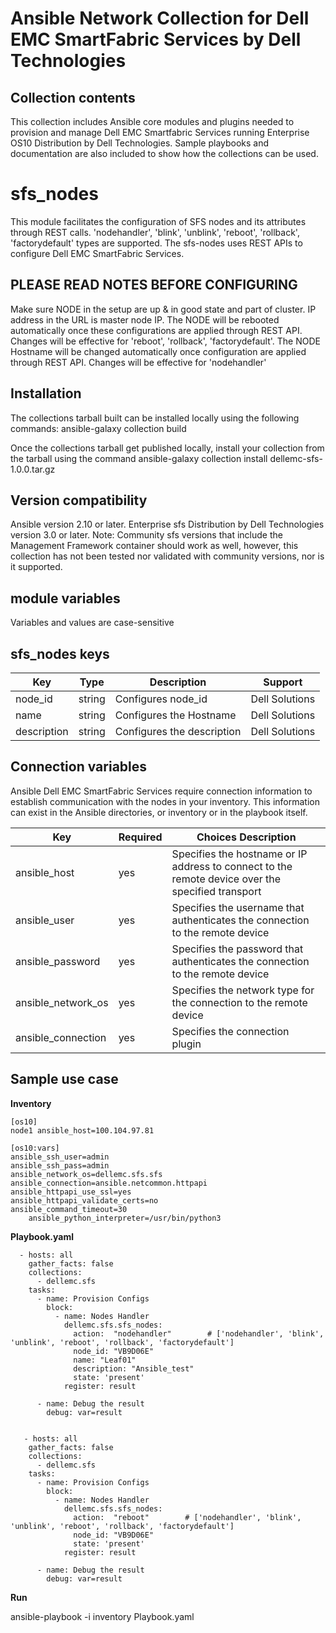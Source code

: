 Ansible Network Collection for Dell EMC SmartFabric Services by Dell Technologies
=================================================================================

Collection contents
-------------------
This collection includes Ansible core modules and plugins needed to provision and manage Dell EMC Smartfabric Services running Enterprise OS10 Distribution by Dell Technologies. Sample playbooks and documentation are also included to show how the collections can be used.

sfs_nodes
=========
This module facilitates the configuration of SFS nodes and its attributes through REST calls. 'nodehandler', 'blink', 'unblink', 'reboot', 'rollback', 'factorydefault' types are supported. The sfs-nodes uses REST APIs to configure Dell EMC SmartFabric Services.


PLEASE READ NOTES BEFORE CONFIGURING
------------------------------------
Make sure NODE in the setup are up & in good state and part of cluster.
IP address in the URL is master node IP.
The NODE will be rebooted automatically once these configurations are applied through REST API. Changes will be effective for 'reboot', 'rollback', 'factorydefault'.
The NODE Hostname will be changed automatically once configuration are applied through REST API. Changes will be effective for 'nodehandler'

Installation
------------
The collections tarball built can be installed locally using the following commands:
ansible-galaxy collection build

Once the collections tarball get published locally, install your collection from the tarball using the command
ansible-galaxy collection install dellemc-sfs-1.0.0.tar.gz

Version compatibility
---------------------
Ansible version 2.10 or later.
Enterprise sfs Distribution by Dell Technologies version 3.0 or later.
Note: Community sfs  versions that include the Management Framework container should work as well, however, this collection has not been tested nor validated with community versions, nor is it supported.

module variables
----------------
Variables and values are case-sensitive

sfs_nodes keys
--------------
Key		      |	Type	|	Description			    |	Support        |
----------------------|---------|-------------------------------------------|------------------|
node_id |	string	| Configures node_id   |	Dell Solutions |
name|	string  | Configures the Hostname   |        Dell Solutions |
description|	string  | Configures the description   |        Dell Solutions |

Connection variables
--------------------
Ansible Dell EMC SmartFabric Services require connection information to establish communication with the nodes in your inventory. This information can exist in the Ansible directories, or inventory or in the playbook itself.

Key		    |	Required   |            	Choices	Description								    |
--------------------|--------------|--------------------------------------------------------------------------------------------------------|
ansible_host	    |	yes	   |	Specifies the hostname or IP address to connect to the remote device over the specified transport  |
ansible_user	    |	yes	   |	Specifies the username that authenticates the connection to the remote device			    |	
ansible_password    |	yes	   |	Specifies the password that authenticates the connection to the remote device			    |
ansible_network_os  |	yes	   |	Specifies the network type for the connection to the remote device			            |
ansible_connection  |	yes	   |	Specifies the connection plugin                                                                     |

Sample use case
---------------

**Inventory**

	[os10]
	node1 ansible_host=100.104.97.81 
 
	[os10:vars]
	ansible_ssh_user=admin
	ansible_ssh_pass=admin
	ansible_network_os=dellemc.sfs.sfs
	ansible_connection=ansible.netcommon.httpapi
	ansible_httpapi_use_ssl=yes
	ansible_httpapi_validate_certs=no
	ansible_command_timeout=30
        ansible_python_interpreter=/usr/bin/python3

**Playbook.yaml**

      - hosts: all
        gather_facts: false
        collections: 
          - dellemc.sfs
        tasks:
          - name: Provision Configs
            block:
              - name: Nodes Handler
                dellemc.sfs.sfs_nodes:
                  action:  "nodehandler"        # ['nodehandler', 'blink', 'unblink', 'reboot', 'rollback', 'factorydefault']
                  node_id: "VB9D06E"
                  name: "Leaf01"
                  description: "Ansible_test"
                  state: 'present'
                register: result

          - name: Debug the result
            debug: var=result


       - hosts: all
        gather_facts: false
        collections:
          - dellemc.sfs
        tasks:
          - name: Provision Configs
            block:
              - name: Nodes Handler
                dellemc.sfs.sfs_nodes:
                  action:  "reboot"        # ['nodehandler', 'blink', 'unblink', 'reboot', 'rollback', 'factorydefault']
                  node_id: "VB9D06E"
                  state: 'present'
                register: result

          - name: Debug the result
            debug: var=result

**Run**

ansible-playbook -i inventory Playbook.yaml

